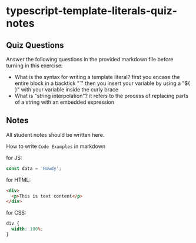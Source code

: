 # typescript-template-literals-quiz-notes

## Quiz Questions

Answer the following questions in the provided markdown file before turning in this exercise:

- What is the syntax for writing a template literal?
  first you encase the entire block in a backtick "`" then you insert your variable by using a "${ }" with your variable inside the curly brace
- What is "string interpolation"?
  it refers to the process of replacing parts of a string with an embedded expression

## Notes

All student notes should be written here.

How to write `Code Examples` in markdown

for JS:

```javascript
const data = 'Howdy';
```

for HTML:

```html
<div>
  <p>This is text content</p>
</div>
```

for CSS:

```css
div {
  width: 100%;
}
```
